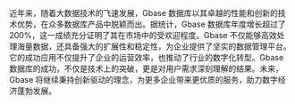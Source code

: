 近年来，随着大数据技术的飞速发展，Gbase 数据库以其卓越的性能和创新的技术优势，在众多数据库产品中脱颖而出。据统计，Gbase 数据库年度增长超过了200%，这一成绩充分证明了其在市场中的受欢迎程度。Gbase 不仅能够高效处理海量数据，还具备强大的扩展性和稳定性，为企业提供了坚实的数据管理平台。它的成功应用不仅提升了企业的运营效率，也推动了行业的数字化转型。Gbase 数据库的成功，不仅是技术上的突破，更是对用户需求深刻理解的结果。未来，Gbase 将继续秉持创新驱动的理念，为更多企业带来更优质的服务，助力数字经济蓬勃发展。
